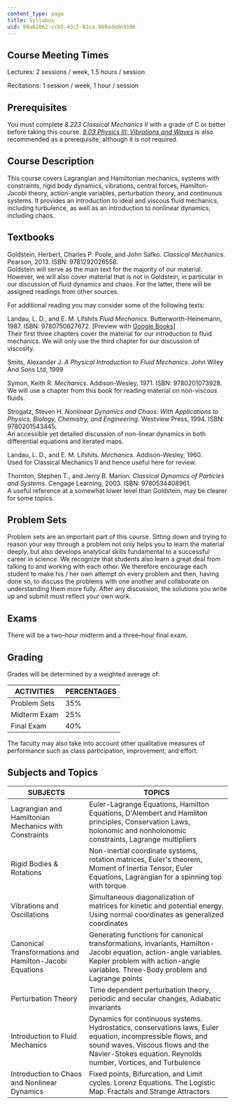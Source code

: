 ```yaml
---
content_type: page
title: Syllabus
uid: 99a02062-ccb5-43c5-81ca-880ade0e9106
---
```


Course Meeting Times
--------------------

Lectures: 2 sessions / week, 1.5 hours / session

Recitations: 1 session / week, 1 hour / session

Prerequisites
-------------

You must complete _8.223 Classical Mechanics II_ with a grade of C or better before taking this course. [_8.03 Physics III: Vibrations and Waves_](/courses/8-03-physics-iii-spring-2003) is also recommended as a prerequisite, although it is not required.

Course Description
------------------

This course covers Lagrangian and Hamiltonian mechanics, systems with constraints, rigid body dynamics, vibrations, central forces, Hamilton-Jacobi theory, action-angle variables, perturbation theory, and continuous systems. It provides an introduction to ideal and viscous fluid mechanics, including turbulence, as well as an introduction to nonlinear dynamics, including chaos.

Textbooks
---------

Goldstein, Herbert, Charles P. Poole, and John Safko. _Classical Mechanics_. Pearson, 2013. ISBN: 9781292026558.  
Goldstein will serve as the main text for the majority of our material. However, we will also cover material that is not in Goldstein, in particular in our discussion of fluid dynamics and chaos. For the latter, there will be assigned readings from other sources.

For additional reading you may consider some of the following texts:

Landau, L. D., and E. M. Lifshits _Fluid Mechanics_. Butterworth-Heinemann, 1987. ISBN: 9780750627672. \[Preview with [Google Books](http://books.google.com/books?id=SvdoN3k8EysC&pg=PAfrontcover)\]  
Their first three chapters cover the material for our introduction to fluid mechanics. We will only use the third chapter for our discussion of viscosity.

Smits, Alexander J. _A Physical Introduction to Fluid Mechanics_. John Wiley And Sons Ltd, 1999

Symon, Keith R. _Mechanics_. Addison-Wesley, 1971. ISBN: 9780201073928.  
We will use a chapter from this book for reading material on non-viscous fluids.

Strogatz, Steven H. _Nonlinear Dynamics and Chaos: With Applications to Physics, Biology, Chemistry, and Engineering_. Westview Press, 1994. ISBN: 9780201543445.  
An accessible yet detailed discussion of non-linear dynamics in both differential equations and iterated maps.

Landau, L. D., and E. M. Lifshits. _Mechanics_. Addison-Wesley, 1960.  
Used for Classical Mechanics II and hence useful here for review.

Thornton, Stephen T., and Jerry B. Marion. _Classical Dynamics of Particles and Systems_. Cengage Learning, 2003. ISBN: 9780534408961.  
A useful reference at a somewhat lower level than Goldstein, may be clearer for some topics.

Problem Sets
------------

Problem sets are an important part of this course. Sitting down and trying to reason your way through a problem not only helps you to learn the material deeply, but also develops analytical skills fundamental to a successful career in science. We recognize that students also learn a great deal from talking to and working with each other. We therefore encourage each student to make his / her own attempt on every problem and then, having done so, to discuss the problems with one another and collaborate on understanding them more fully. After any discussion, the solutions you write up and submit must reflect your own work.

Exams
-----

There will be a two–hour midterm and a three–hour final exam.

Grading
-------

Grades will be determined by a weighted average of:

| ACTIVITIES | PERCENTAGES |
| --- | --- |
| Problem Sets | 35% |
| Midterm Exam | 25% |
| Final Exam | 40% 

The faculty may also take into account other qualitative measures of performance such as class participation, improvement, and effort.

Subjects and Topics
-------------------

| SUBJECTS | TOPICS |
| --- | --- |
| Lagrangian and Hamiltonian Mechanics with Constraints | Euler-Lagrange Equations, Hamilton Equations, D'Alembert and Hamilton principles, Conservation Laws, holonomic and nonholonomic constraints, Lagrange multipliers |
| Rigid Bodies & Rotations | Non-inertial coordinate systems, rotation matrices, Euler's theorem, Moment of Inertia Tensor, Euler Equations, Lagrangian for a spinning top with torque |
| Vibrations and Oscillations | Simultaneous diagonalization of matrices for kinetic and potential energy. Using normal coordinates as generalized coordinates |
| Canonical Transformations and Hamilton-Jacobi Equations | Generating functions for canonical transformations, invariants, Hamilton-Jacobi equation, action-angle variables. Kepler problem with action-angle variables. Three-Body problem and Lagrange points |
| Perturbation Theory | Time dependent perturbation theory, periodic and secular changes, Adiabatic invariants |
| Introduction to Fluid Mechanics | Dynamics for continuous systems. Hydrostatics, conservations laws, Euler equation, incompressible flows, and sound waves. Viscous flows and the Navier-Stokes equation. Reynolds number, Vortices, and Turbulence |
| Introduction to Chaos and Nonlinear Dynamics | Fixed points, Bifurcation, and Limit cycles. Lorenz Equations. The Logistic Map. Fractals and Strange Attractors